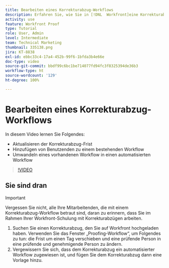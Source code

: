 ```yaml
---
title: Bearbeiten eines Korrekturabzug-Workflows
description: Erfahren Sie, wie Sie in [!DNL  Workfront]eine Korrekturabzug-Frist aktualisieren, Benutzende zu einem bestehenden Workflow hinzufügen und einen bestehenden Workflow in einen automatisierten Workflow umwandeln.
activity: use
feature: Workfront Proof
type: Tutorial
role: User, Admin
level: Intermediate
team: Technical Marketing
thumbnail: 335138.png
jira: KT-8838
exl-id: ebbc33c4-17a4-452b-99f6-1bfda3b4e66e
doc-type: video
source-git-commit: bbdf99c6bc1be714077fd94fc3f8325394de36b3
workflow-type: ht
source-wordcount: '129'
ht-degree: 100%

---
```


# Bearbeiten eines Korrekturabzug-Workflows

In diesem Video lernen Sie Folgendes:

* Aktualisieren der Korrekturabzug-Frist
* Hinzufügen von Benutzenden zu einem bestehenden Workflow
* Umwandeln eines vorhandenen Workflow in einen automatisierten Workflow

>[!VIDEO](https://video.tv.adobe.com/v/335138/?quality=12&learn=on&enablevpops=1)

## Sie sind dran

>[!IMPORTANT]
>
>Vergessen Sie nicht, alle Ihre Mitarbeitenden, die mit einem Korrekturabzug-Workflow betraut sind, daran zu erinnern, dass Sie im Rahmen Ihrer Workfront-Schulung mit Korrekturabzügen arbeiten.

1. Suchen Sie einen Korrekturabzug, den Sie auf Workfront hochgeladen haben. Verwenden Sie das Fenster „Proofing-Workflow“, um Folgendes zu tun: die Frist um einen Tag verschieben und eine prüfende Person in eine prüfende und genehmigende Person zu ändern.
1. Vergewissern Sie sich, dass dem Korrekturabzug ein automatisierter Workflow zugewiesen ist, und fügen Sie dem Korrekturabzug dann eine Vorlage hinzu.



<!--
## Learn more
* Add stages and users to an automated workflow on a proof
* Convert a basic workflow to an automated workflow on a proof
* Create or edit an automated workflow for an existing proof
* Edit proof stages and reviewers
-->
